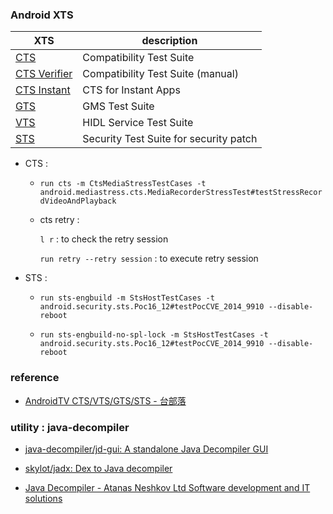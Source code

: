 
### Android XTS

| XTS  | description |
| ------------- | ------------- |
| [CTS](https://source.android.com/compatibility/cts)  | Compatibility Test Suite  |
| [CTS Verifier](https://source.android.com/compatibility/cts/verifier)  | Compatibility Test Suite (manual)    |
| [CTS Instant](https://source.android.com/compatibility/cts/cts-instant)  | CTS for Instant Apps  |
| [GTS](https://www.google.com/search?rlz=1C1GCEU_zh-TWTW892TW892&sxsrf=ALeKk02eBIbx6LyVNKMNiPSiHHSNrzDiHw%3A1590399842164&ei=YpPLXuvNCaO9mAWRnJ7IAg&q=android+GTS&oq=android+GTS&gs_lcp=CgZwc3ktYWIQAzIECCMQJzICCAAyAggAMgIIADIFCAAQywEyBQgAEMsBMgIIADIECAAQHjIECAAQHjIECAAQHlDBlQFYgZgBYJqcAWgAcAB4AIABNogBjgGSAQEzmAEAoAEBqgEHZ3dzLXdpeg&sclient=psy-ab&ved=0ahUKEwjrhpKN3c7pAhWjHqYKHRGOBykQ4dUDCAw&uact=5)  | GMS Test Suite  |
| [VTS](https://source.android.com/compatibility/vts)  | HIDL Service Test Suite  |
| [STS](https://www.google.com/search?rlz=1C1GCEU_zh-TWTW892TW892&sxsrf=ALeKk02iUxZOZzeBJpKAZq8b1S3L_v_3Ng%3A1590400008373&ei=CJTLXpq2FuTRmAWvnI7ADQ&q=android+STS&oq=android+STS&gs_lcp=CgZwc3ktYWIQAzIECCMQJzICCAAyAggAMgYIABAHEB4yBggAEAcQHjIICAAQBxAKEB4yBwgAEAoQywEyBQgAEMsBMgcIABAKEMsBMggIABAHEAoQHjoECAAQRzoECAAQQzoECAAQCjoICAAQBxAFEB46BwgjELACECc6BAgAEA1QpEVY401gw1BoAHACeACAATmIAY4DkgEBOJgBAKABAaoBB2d3cy13aXo&sclient=psy-ab&ved=0ahUKEwia2rLc3c7pAhXkKKYKHS-OA9gQ4dUDCAw&uact=5)  | Security Test Suite for security patch |

- CTS :

    - `run cts -m CtsMediaStressTestCases -t android.mediastress.cts.MediaRecorderStressTest#testStressRecordVideoAndPlayback`

    - cts retry :

        `l r` : to check the retry session

        `run retry --retry session` : to execute retry session

- STS :

    - `run sts-engbuild -m StsHostTestCases -t android.security.sts.Poc16_12#testPocCVE_2014_9910 --disable-reboot`

    - `run sts-engbuild-no-spl-lock -m StsHostTestCases -t android.security.sts.Poc16_12#testPocCVE_2014_9910 --disable-reboot`

### reference

- [AndroidTV CTS/VTS/GTS/STS - 台部落](https://www.twblogs.net/a/5d085150bd9eee1e5c8111d9)


### utility : java-decompiler

- [java-decompiler/jd-gui: A standalone Java Decompiler GUI](https://github.com/java-decompiler/jd-gui)

- [skylot/jadx: Dex to Java decompiler](https://github.com/skylot/jadx)

- [Java Decompiler - Atanas Neshkov Ltd Software development and IT solutions](http://www.neshkov.com/)
